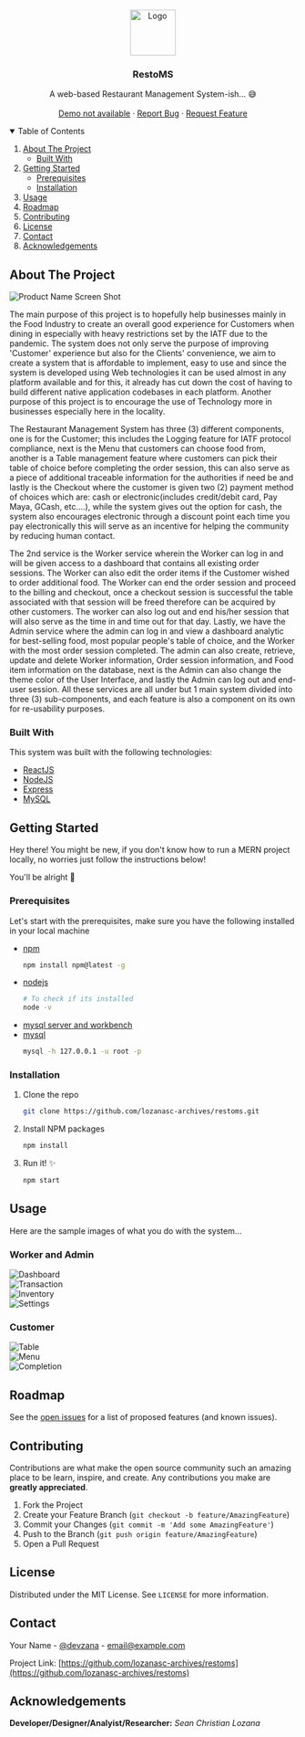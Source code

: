 <!-- PROJECT LOGO -->
<br />
<p align="center">
  <a href="https://github.com/lozanasc-archives/restoms">
    <img src="src/assets/restoms-logo/logo.png" alt="Logo" width="80" height="80">
  </a>

  <h3 align="center">RestoMS</h3>

  <p align="center">
    A web-based Restaurant Management System-ish... 😅
    <br />
    <br />
    <a href="">Demo not available</a>
    ·
    <a href="https://github.com/lozanasc-archives/restoms/issues">Report Bug</a>
    ·
    <a href="https://github.com/lozanasc-archives/restoms/issues">Request Feature</a>
  </p>
</p>



<!-- TABLE OF CONTENTS -->
<details open="open">
  <summary>Table of Contents</summary>
  <ol>
    <li>
      <a href="#about-the-project">About The Project</a>
      <ul>
        <li><a href="#built-with">Built With</a></li>
      </ul>
    </li>
    <li>
      <a href="#getting-started">Getting Started</a>
      <ul>
        <li><a href="#prerequisites">Prerequisites</a></li>
        <li><a href="#installation">Installation</a></li>
      </ul>
    </li>
    <li><a href="#usage">Usage</a></li>
    <li><a href="#roadmap">Roadmap</a></li>
    <li><a href="#contributing">Contributing</a></li>
    <li><a href="#license">License</a></li>
    <li><a href="#contact">Contact</a></li>
    <li><a href="#acknowledgements">Acknowledgements</a></li>
  </ol>
</details>



<!-- ABOUT THE PROJECT -->
## About The Project

![Product Name Screen Shot](https://github.com/lozanasc-archives/restoms/blob/main/samples/Screenshot%202021-09-16%20164810.png?raw=true)

The main purpose of this project is to hopefully help businesses mainly in the Food Industry to create an overall good experience for Customers when dining in especially with heavy restrictions set by the IATF due to the pandemic. The system does not only serve the purpose of improving 'Customer' experience but also for the Clients' convenience, we aim to create a system that is affordable to implement, easy to use and since the system is developed using Web technologies it can be used almost in any platform available and for this, it already has cut down the cost of having to build different native application codebases in each platform. Another purpose of this project is to encourage the use of Technology more in businesses especially here in the locality.  

The Restaurant Management System has three (3) different components, one is for the Customer; this includes the Logging feature for IATF protocol compliance, next is the Menu that customers can choose food from, another is a Table management feature where customers can pick their table of choice before completing the order session, this can also serve as a piece of additional traceable information for the authorities if need be and lastly is the Checkout where the customer is given two (2) payment method of choices which are: cash or electronic(includes credit/debit card, Pay Maya, GCash, etc.…), while the system gives out the option for cash, the system also encourages electronic through a discount point each time you pay electronically this will serve as an incentive for helping the community by reducing human contact.


The 2nd service is the Worker service wherein the Worker can log in and will be given access to a dashboard that contains all existing order sessions. The Worker can also edit the order items if the Customer wished to order additional food. The Worker can end the order session and proceed to the billing and checkout, once a checkout session is successful the table associated with that session will be freed therefore can be acquired by other customers. The worker can also log out and end his/her session that will also serve as the time in and time out for that day. Lastly, we have the Admin service where the admin can log in and view a dashboard analytic for best-selling food, most popular people's table of choice, and the Worker with the most order session completed. The admin can also create, retrieve, update and delete Worker information, Order session information, and Food item information on the database, next is the Admin can also change the theme color of the User Interface, and lastly the Admin can log out and end-user session. All these services are all under but 1 main system divided into three (3) sub-components, and each feature is also a component on its own for re-usability purposes.

### Built With
This system was built with the following technologies:  
* [ReactJS](https://reactjs.org/)
* [NodeJS](https://nodejs.org/en/)
* [Express](http://expressjs.com/)
* [MySQL](https://www.mysql.com/)



<!-- GETTING STARTED -->
## Getting Started

Hey there! You might be new, if you don't know how to run a MERN project locally, no worries just follow the instructions below!  

You'll be alright 💪  

### Prerequisites

Let's start with the prerequisites, make sure you have the following installed in your local machine
* [npm](https://nodejs.org/en/)
  ```sh
  npm install npm@latest -g
  ```  
* [nodejs](https://nodejs.org/en/)
  ```sh
  # To check if its installed
  node -v
  ```  
* [mysql server and workbench](https://dev.mysql.com/downloads/windows/installer/8.0.html)  
* [mysql](https://www.mysql.com/)
  ```sh
  mysql -h 127.0.0.1 -u root -p
  ```  

### Installation

1. Clone the repo
   ```sh
   git clone https://github.com/lozanasc-archives/restoms.git
   ```
2. Install NPM packages
   ```sh
   npm install
   ```
3. Run it! ✨
   ```sh
   npm start
   ```



<!-- USAGE EXAMPLES -->
## Usage
Here are the sample images of what you do with the system...  
  
### Worker and Admin  
![Dashboard](https://github.com/lozanasc-archives/restoms/blob/main/samples/Dashboard%20Sample.png?raw=true)  
![Transaction](https://github.com/lozanasc-archives/restoms/blob/main/samples/Transaction%20Sample.png?raw=true)  
![Inventory](https://github.com/lozanasc-archives/restoms/blob/main/samples/Inventory%20Sample.png?raw=true)  
![Settings](https://github.com/lozanasc-archives/restoms/blob/main/samples/Settings%20Sample.png?raw=true)  
  
### Customer
![Table](https://github.com/lozanasc-archives/restoms/blob/main/samples/Table%20Sample.png?raw=true)  
![Menu](https://github.com/lozanasc-archives/restoms/blob/main/samples/Menu%20Sample.png?raw=true)  
![Completion](https://github.com/lozanasc-archives/restoms/blob/main/samples/Completion%20Sample.png?raw=true)  


<!-- ROADMAP -->
## Roadmap

See the [open issues](https://github.com/lozanasc-archives/restoms/issues) for a list of proposed features (and known issues).



<!-- CONTRIBUTING -->
## Contributing

Contributions are what make the open source community such an amazing place to be learn, inspire, and create. Any contributions you make are **greatly appreciated**.

1. Fork the Project
2. Create your Feature Branch (`git checkout -b feature/AmazingFeature`)
3. Commit your Changes (`git commit -m 'Add some AmazingFeature'`)
4. Push to the Branch (`git push origin feature/AmazingFeature`)
5. Open a Pull Request



<!-- LICENSE -->
## License

Distributed under the MIT License. See `LICENSE` for more information.



<!-- CONTACT -->
## Contact

Your Name - [@devzana](https://twitter.com/devzana) - email@example.com

Project Link: [https://github.com/lozanasc-archives/restoms](https://github.com/lozanasc-archives/restoms)



<!-- ACKNOWLEDGEMENTS -->
## Acknowledgements
**Developer/Designer/Analyist/Researcher:** _Sean Christian Lozana_
